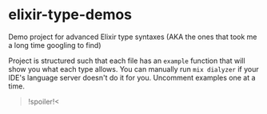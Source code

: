 # elixir-type-demos
Demo project for advanced Elixir type syntaxes (AKA the ones that took me a long time googling to find)

Project is structured such that each file has an `example` function that will show you what each type allows.
You can manually run `mix dialyzer` if your IDE's language server doesn't do it for you.
Uncomment examples one at a time.

>!spoiler!< 
